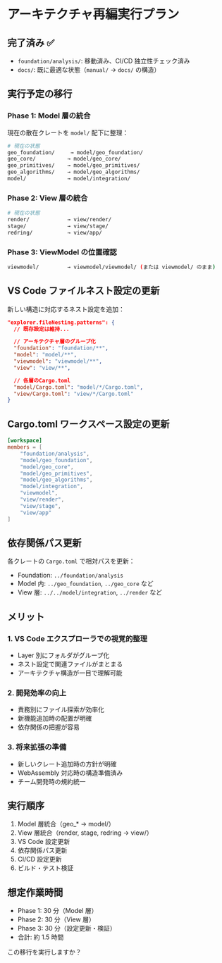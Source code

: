 # アーキテクチャ再編実行プラン

## 完了済み ✅

- `foundation/analysis/`: 移動済み、CI/CD 独立性チェック済み
- `docs/`: 既に最適な状態（`manual/` → `docs/` の構造）

## 実行予定の移行

### Phase 1: Model 層の統合

現在の散在クレートを `model/` 配下に整理：

```bash
# 現在の状態
geo_foundation/     → model/geo_foundation/
geo_core/          → model/geo_core/
geo_primitives/    → model/geo_primitives/
geo_algorithms/    → model/geo_algorithms/
model/             → model/integration/
```

### Phase 2: View 層の統合

```bash
# 現在の状態
render/            → view/render/
stage/             → view/stage/
redring/           → view/app/
```

### Phase 3: ViewModel の位置確認

```bash
viewmodel/         → viewmodel/viewmodel/ (または viewmodel/ のまま)
```

## VS Code ファイルネスト設定の更新

新しい構造に対応するネスト設定を追加：

```json
"explorer.fileNesting.patterns": {
  // 既存設定は維持...

  // アーキテクチャ層のグループ化
  "foundation": "foundation/**",
  "model": "model/**",
  "viewmodel": "viewmodel/**",
  "view": "view/**",

  // 各層のCargo.toml
  "model/Cargo.toml": "model/*/Cargo.toml",
  "view/Cargo.toml": "view/*/Cargo.toml"
}
```

## Cargo.toml ワークスペース設定の更新

```toml
[workspace]
members = [
    "foundation/analysis",
    "model/geo_foundation",
    "model/geo_core",
    "model/geo_primitives",
    "model/geo_algorithms",
    "model/integration",
    "viewmodel",
    "view/render",
    "view/stage",
    "view/app"
]
```

## 依存関係パス更新

各クレートの `Cargo.toml` で相対パスを更新：

- Foundation: `../foundation/analysis`
- Model 内: `../geo_foundation`, `../geo_core` など
- View 層: `../../model/integration`, `../render` など

## メリット

### 1. VS Code エクスプローラでの視覚的整理

- Layer 別にフォルダがグループ化
- ネスト設定で関連ファイルがまとまる
- アーキテクチャ構造が一目で理解可能

### 2. 開発効率の向上

- 責務別にファイル探索が効率化
- 新機能追加時の配置が明確
- 依存関係の把握が容易

### 3. 将来拡張の準備

- 新しいクレート追加時の方針が明確
- WebAssembly 対応時の構造準備済み
- チーム開発時の規約統一

## 実行順序

1. Model 層統合（geo\_\* → model/）
2. View 層統合（render, stage, redring → view/）
3. VS Code 設定更新
4. 依存関係パス更新
5. CI/CD 設定更新
6. ビルド・テスト検証

## 想定作業時間

- Phase 1: 30 分（Model 層）
- Phase 2: 30 分（View 層）
- Phase 3: 30 分（設定更新・検証）
- 合計: 約 1.5 時間

この移行を実行しますか？
